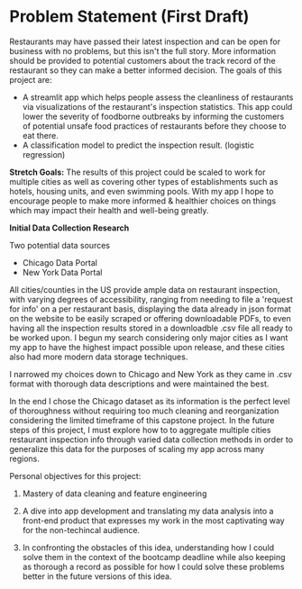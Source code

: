 # Problem Statement (First Draft)
Restaurants may have passed their latest inspection and can be open for business with no problems, but this isn't the full story. More information should be provided to potential customers about the track record of the restaurant so they can make a better informed decision. The goals of this project are:

- A streamlit app which helps people assess the cleanliness of restaurants via visualizations of the restaurant's inspection statistics. This app could 
lower the severity of foodborne outbreaks by informing the customers of potential unsafe food practices of restaurants before they choose to eat there.
- A classification model to predict the inspection result. (logistic regression)

**Stretch Goals:**
The results of this project could be scaled to work for multiple cities as well as covering other types of establishments such as hotels, housing units, and even swimming pools. With my app I hope to encourage people to make more informed & healthier choices on things which may impact their health and well-being greatly.


**Initial Data Collection Research**

Two potential data sources
- Chicago Data Portal
- New York Data Portal

All cities/counties in the US provide ample data on restaurant inspection, with varying degrees of accessibility, ranging from needing to file a 'request for info' on a per restaurant basis, displaying the data already in json format on the website to be easily scraped or offering downloadable PDFs, to even having all the inspection results stored in a downloadble .csv file all ready to be worked upon. I begun my search considering only major cities as I want my app to have the highest impact possible upon release, and these cities also had more modern data storage techniques.

I narrowed my choices down to Chicago and New York as they came in .csv format with thorough data descriptions and were maintained the best. 

In the end I chose the Chicago dataset as its information is the perfect level of thoroughness without requiring too much cleaning and reorganization considering the limited timeframe of this capstone project. In the future steps of this project, I must explore how to to aggregate multiple cities restaurant inspection info through varied data collection methods in order to generalize this data for the purposes of scaling my app across many regions.




















Personal objectives for this project:

1. Mastery of data cleaning and feature engineering

2. A dive into app development and translating my data analysis into a front-end product that expresses my work in the most captivating way for the non-techincal audience.

3. In confronting the obstacles of this idea, understanding how I could solve them in the context of the bootcamp deadline while also keeping as thorough a record as possible for how I could solve these problems better in the future versions of this idea.




















































